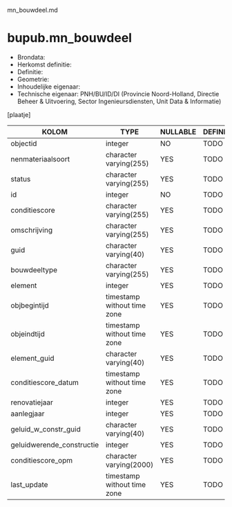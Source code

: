mn_bouwdeel.md

# bupub.mn_bouwdeel


* Brondata: 
* Herkomst definitie: 
* Definitie: 
* Geometrie: 
* Inhoudelijke eigenaar: 
* Technische eigenaar: PNH/BU/ID/DI (Provincie Noord-Holland, Directie Beheer & Uitvoering, Sector Ingenieursdiensten, Unit Data & Informatie)

[plaatje]


|KOLOM                            |TYPE                       |NULLABLE|DEFINITIE|
|------                           |----                       |-----   |-----    |
|objectid                         |integer                    |NO      |TODO|
|nenmateriaalsoort                |character varying(255)     |YES     |TODO|
|status                           |character varying(255)     |YES     |TODO|
|id                               |integer                    |NO      |TODO|
|conditiescore                    |character varying(255)     |YES     |TODO|
|omschrijving                     |character varying(255)     |YES     |TODO|
|guid                             |character varying(40)      |YES     |TODO|
|bouwdeeltype                     |character varying(255)     |YES     |TODO|
|element                          |integer                    |YES     |TODO|
|objbegintijd                     |timestamp without time zone|YES     |TODO|
|objeindtijd                      |timestamp without time zone|YES     |TODO|
|element_guid                     |character varying(40)      |YES     |TODO|
|conditiescore_datum              |timestamp without time zone|YES     |TODO|
|renovatiejaar                    |integer                    |YES     |TODO|
|aanlegjaar                       |integer                    |YES     |TODO|
|geluid_w_constr_guid             |character varying(40)      |YES     |TODO|
|geluidwerende_constructie        |integer                    |YES     |TODO|
|conditiescore_opm                |character varying(2000)    |YES     |TODO|
|last_update                      |timestamp without time zone|YES     |TODO|
